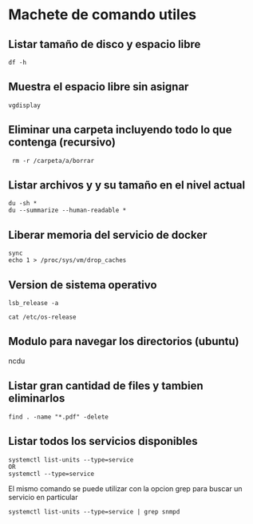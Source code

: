 # Machete de comando utiles

## Listar tamaño de disco y espacio libre
```df -h```
## Muestra el espacio libre sin asignar
```vgdisplay```
## Eliminar una carpeta incluyendo todo lo que contenga (recursivo)
``` rm -r /carpeta/a/borrar```
## Listar archivos y y su tamaño en el nivel actual
```
du -sh *
du --summarize --human-readable *
```
## Liberar memoria del servicio de docker
```
sync
echo 1 > /proc/sys/vm/drop_caches
```
## Version de sistema operativo
```
lsb_release -a
```
```
cat /etc/os-release
```
## Modulo para navegar los directorios (ubuntu)
ncdu

## Listar gran cantidad de files y tambien eliminarlos
```
find . -name "*.pdf" -delete
```

## Listar todos los servicios disponibles
```
systemctl list-units --type=service
OR
systemctl --type=service
```
El mismo comando se puede utilizar con la opcion grep para buscar un servicio en particular
```
systemctl list-units --type=service | grep snmpd
```